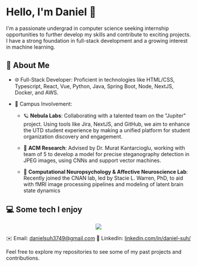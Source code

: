 # Hello, I'm Daniel 👋

I'm a passionate undergrad in computer science seeking internship opportunities to further develop my skills and contribute to exciting projects. I have a strong foundation in full-stack development and a growing interest in machine learning.

## 👤 About Me

- 🌐 Full-Stack Developer: Proficient in technologies like HTML/CSS, Typescript, React, Vue, Python, Java, Spring Boot, Node, NextJS, Docker, and AWS.
- 💼 Campus Involvement: 

    - 🪐 **Nebula Labs**: Collaborating with a talented team on the "Jupiter" project. Using tools like Jira, NextJS, and GitHub, we aim to enhance the UTD student experience by making a unified platform for student organization discovery and engagement.

    - 🔬 **ACM Research**: Advised by Dr. Murat Kantarcioglu, working with team of 5 to develop a model for precise steganography detection in JPEG images, using CNNs and support vector machines.
 
    - 🧠 **Computational Neuropsychology & Affective Neuroscience Lab**: Recently joined the CNAN lab, led by Stacie L. Warren, PhD, to aid with fMRI image processing pipelines and modeling of latent brain state dynamics

## 💻 Some tech I enjoy
<p align="center">
  <a href="https://skillicons.dev">
    <img src="https://skillicons.dev/icons?i=html,css,js,ts,react,vue,postgres,mongodb,prisma,next,vercel,rust,emacs,vim,wasm,aws,gcp,git,docker,c,cpp,swift,java,spring,nodejs,jest,tailwindcss,bash,express" />
  </a>
</p>

✉️ Email: [danielsuh3749@gmail.com](mailto:danielsuh3749@gmail.com)
💼 LinkedIn: [linkedin.com/in/daniel-suh/](https://www.linkedin.com/in/daniel-suh-5a24b7246/)

Feel free to explore my repositories to see some of my past projects and contributions.
